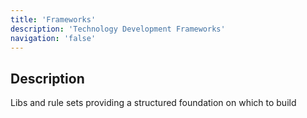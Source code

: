 ```yaml
---
title: 'Frameworks'
description: 'Technology Development Frameworks'
navigation: 'false'
---
```


## Description

Libs and rule sets providing a structured foundation on which to build
